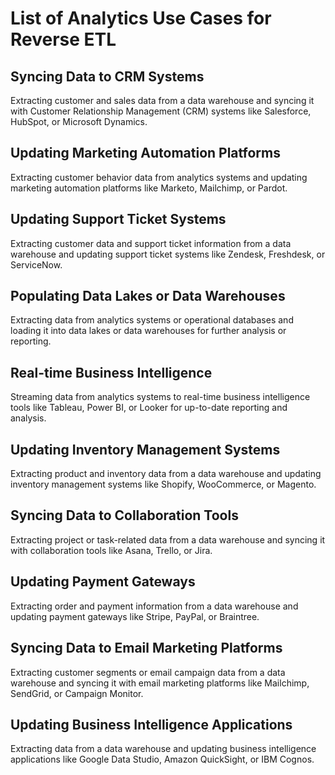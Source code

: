 # List of Analytics Use Cases for Reverse ETL

## Syncing Data to CRM Systems
Extracting customer and sales data from a data warehouse and syncing it with Customer Relationship Management (CRM) systems like Salesforce, HubSpot, or Microsoft Dynamics.

## Updating Marketing Automation Platforms
Extracting customer behavior data from analytics systems and updating marketing automation platforms like Marketo, Mailchimp, or Pardot.

## Updating Support Ticket Systems
Extracting customer data and support ticket information from a data warehouse and updating support ticket systems like Zendesk, Freshdesk, or ServiceNow.

## Populating Data Lakes or Data Warehouses
Extracting data from analytics systems or operational databases and loading it into data lakes or data warehouses for further analysis or reporting.

## Real-time Business Intelligence
Streaming data from analytics systems to real-time business intelligence tools like Tableau, Power BI, or Looker for up-to-date reporting and analysis.

## Updating Inventory Management Systems
Extracting product and inventory data from a data warehouse and updating inventory management systems like Shopify, WooCommerce, or Magento.

## Syncing Data to Collaboration Tools
Extracting project or task-related data from a data warehouse and syncing it with collaboration tools like Asana, Trello, or Jira.

## Updating Payment Gateways
Extracting order and payment information from a data warehouse and updating payment gateways like Stripe, PayPal, or Braintree.

## Syncing Data to Email Marketing Platforms
Extracting customer segments or email campaign data from a data warehouse and syncing it with email marketing platforms like Mailchimp, SendGrid, or Campaign Monitor.

## Updating Business Intelligence Applications
Extracting data from a data warehouse and updating business intelligence applications like Google Data Studio, Amazon QuickSight, or IBM Cognos.
